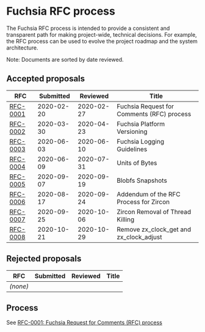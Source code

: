 # Fuchsia RFC process

The Fuchsia RFC process is intended to provide a consistent and transparent path
for making project-wide, technical decisions. For example, the RFC process can
be used to evolve the project roadmap and the system architecture.

Note: Documents are sorted by date reviewed.

## Accepted proposals

RFC                                                     | Submitted  | Reviewed   | Title
------------------------------------------------------- | ---------- | ---------- | -----
[RFC-0001](0001_rfc_process.md)                         | 2020-02-20 | 2020-02-27 | Fuchsia Request for Comments (RFC) process
[RFC-0002](0002_platform_versioning.md)                 | 2020-03-30 | 2020-04-23 | Fuchsia Platform Versioning
[RFC-0003](0003_logging.md)                             | 2020-06-03 | 2020-06-10 | Fuchsia Logging Guidelines
[RFC-0004](0004_units_of_bytes.md)                      | 2020-06-09 | 2020-07-31 | Units of Bytes
[RFC-0005](0005_blobfs_snapshots.md)                    | 2020-09-07 | 2020-09-19 | Blobfs Snapshots
[RFC-0006](0006_addendum_to_rfc_process_for_zircon.md)  | 2020-08-17 | 2020-09-24 | Addendum of the RFC Process for Zircon
[RFC-0007](0007_remove_thread_killing.md)               | 2020-09-25 | 2020-10-06 | Zircon Removal of Thread Killing
[RFC-0008](0008_remove_zx_clock_get_and_adjust.md)      | 2020-10-21 | 2020-10-29 | Remove zx_clock_get and zx_clock_adjust


## Rejected proposals

RFC      | Submitted | Reviewed | Title
-------- | --------- | -------- | ------
_(none)_ | &nbsp;    | &nbsp;   | &nbsp;

## Process

See [RFC-0001: Fuchsia Request for Comments (RFC) process](0001_rfc_process.md)
